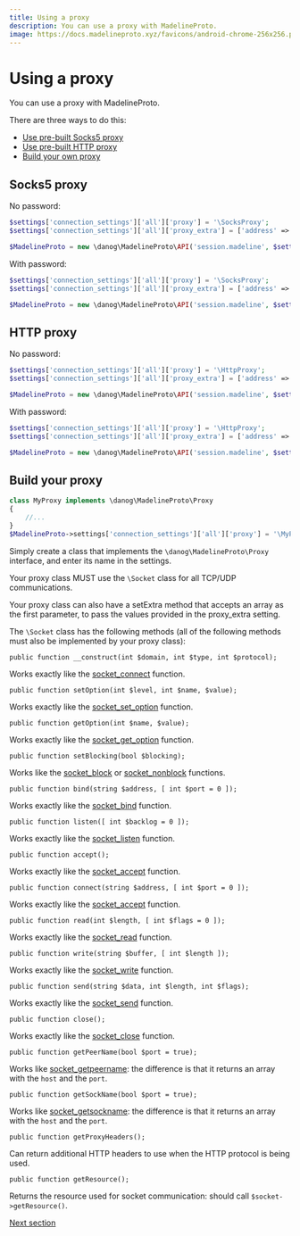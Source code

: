 ```yaml
---
title: Using a proxy
description: You can use a proxy with MadelineProto.
image: https://docs.madelineproto.xyz/favicons/android-chrome-256x256.png
---
```

# Using a proxy

You can use a proxy with MadelineProto.

There are three ways to do this:

* [Use pre-built Socks5 proxy](#socks5-proxy)
* [Use pre-built HTTP proxy](#http-proxy)
* [Build your own proxy](#build-your-proxy)


## Socks5 proxy

No password:

```php
$settings['connection_settings']['all']['proxy'] = '\SocksProxy';
$settings['connection_settings']['all']['proxy_extra'] = ['address' => $proxy_address, 'port' => $proxy_port];

$MadelineProto = new \danog\MadelineProto\API('session.madeline', $settings);
```


With password:

```php
$settings['connection_settings']['all']['proxy'] = '\SocksProxy';
$settings['connection_settings']['all']['proxy_extra'] = ['address' => $proxy_address, 'port' => $proxy_port, 'username' => 'user', 'password' => 'afnjasf'];

$MadelineProto = new \danog\MadelineProto\API('session.madeline', $settings);
```

## HTTP proxy

No password:

```php
$settings['connection_settings']['all']['proxy'] = '\HttpProxy';
$settings['connection_settings']['all']['proxy_extra'] = ['address' => $proxy_address, 'port' => $proxy_port];

$MadelineProto = new \danog\MadelineProto\API('session.madeline', $settings);
```


With password:

```php
$settings['connection_settings']['all']['proxy'] = '\HttpProxy';
$settings['connection_settings']['all']['proxy_extra'] = ['address' => $proxy_address, 'port' => $proxy_port, 'username' => 'user', 'password' => 'afnjasf'];

$MadelineProto = new \danog\MadelineProto\API('session.madeline', $settings);
```


## Build your proxy

```php
class MyProxy implements \danog\MadelineProto\Proxy
{
    //...
}
$MadelineProto->settings['connection_settings']['all']['proxy'] = '\MyProxy';
```

Simply create a class that implements the `\danog\MadelineProto\Proxy` interface, and enter its name in the settings.

Your proxy class MUST use the `\Socket` class for all TCP/UDP communications.

Your proxy class can also have a setExtra method that accepts an array as the first parameter, to pass the values provided in the proxy_extra setting.

The `\Socket` class has the following methods (all of the following methods must also be implemented by your proxy class):


`public function __construct(int $domain, int $type, int $protocol);`

Works exactly like the [socket_connect](http://php.net/manual/en/function.socket-connect.php) function.



`public function setOption(int $level, int $name, $value);`

Works exactly like the [socket_set_option](http://php.net/manual/en/function.socket-set-option.php) function.



`public function getOption(int $name, $value);`

Works exactly like the [socket_get_option](http://php.net/manual/en/function.socket-get-option.php) function.



`public function setBlocking(bool $blocking);`

Works like the [socket_block](http://php.net/manual/en/function.socket-set-block.php) or [socket_nonblock](http://php.net/manual/en/function.socket-set-nonblock.php) functions.



`public function bind(string $address, [ int $port = 0 ]);`

Works exactly like the [socket_bind](http://php.net/manual/en/function.socket-bind.php) function.



`public function listen([ int $backlog = 0 ]);`

Works exactly like the [socket_listen](http://php.net/manual/en/function.socket-listen.php) function.



`public function accept();`

Works exactly like the [socket_accept](http://php.net/manual/en/function.socket-accept.php) function.



`public function connect(string $address, [ int $port = 0 ]);`

Works exactly like the [socket_accept](http://php.net/manual/en/function.socket-connect.php) function.




`public function read(int $length, [ int $flags = 0 ]);`

Works exactly like the [socket_read](http://php.net/manual/en/function.socket-read.php) function.



`public function write(string $buffer, [ int $length ]);`

Works exactly like the [socket_write](http://php.net/manual/en/function.socket-write.php) function.



`public function send(string $data, int $length, int $flags);`

Works exactly like the [socket_send](http://php.net/manual/en/function.socket-send.php) function.



`public function close();`

Works exactly like the [socket_close](http://php.net/manual/en/function.socket-close.php) function.


`public function getPeerName(bool $port = true);`

Works like [socket_getpeername](http://php.net/manual/en/function.socket-getpeername.php): the difference is that it returns an array with the `host` and the `port`.


`public function getSockName(bool $port = true);`

Works like [socket_getsockname](http://php.net/manual/en/function.socket-getsockname.php): the difference is that it returns an array with the `host` and the `port`.


`public function getProxyHeaders();`

Can return additional HTTP headers to use when the HTTP protocol is being used.

`public function getResource();`

Returns the resource used for socket communication: should call `$socket->getResource()`.  

<a href="https://docs.madelineproto.xyz/docs/CONTRIB.html">Next section</a>